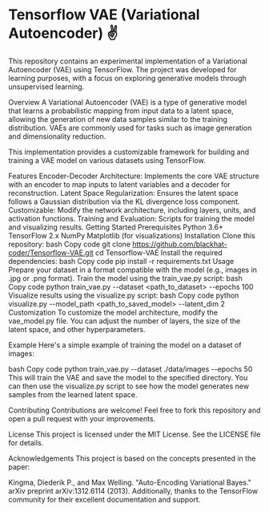 # Tensorflow VAE (Variational Autoencoder) ✌

This repository contains an experimental implementation of a Variational Autoencoder (VAE) using TensorFlow. The project was developed for learning purposes, with a focus on exploring generative models through unsupervised learning.

Overview
A Variational Autoencoder (VAE) is a type of generative model that learns a probabilistic mapping from input data to a latent space, allowing the generation of new data samples similar to the training distribution. VAEs are commonly used for tasks such as image generation and dimensionality reduction.

This implementation provides a customizable framework for building and training a VAE model on various datasets using TensorFlow.

Features
Encoder-Decoder Architecture: Implements the core VAE structure with an encoder to map inputs to latent variables and a decoder for reconstruction.
Latent Space Regularization: Ensures the latent space follows a Gaussian distribution via the KL divergence loss component.
Customizable: Modify the network architecture, including layers, units, and activation functions.
Training and Evaluation: Scripts for training the model and visualizing results.
Getting Started
Prerequisites
Python 3.6+
TensorFlow 2.x
NumPy
Matplotlib (for visualizations)
Installation
Clone this repository:
bash
Copy code
git clone https://github.com/blackhat-coder/Tensorflow-VAE.git
cd Tensorflow-VAE
Install the required dependencies:
bash
Copy code
pip install -r requirements.txt
Usage
Prepare your dataset in a format compatible with the model (e.g., images in .jpg or .png format).
Train the model using the train_vae.py script:
bash
Copy code
python train_vae.py --dataset <path_to_dataset> --epochs 100
Visualize results using the visualize.py script:
bash
Copy code
python visualize.py --model_path <path_to_saved_model> --latent_dim 2
Customization
To customize the model architecture, modify the vae_model.py file. You can adjust the number of layers, the size of the latent space, and other hyperparameters.

Example
Here's a simple example of training the model on a dataset of images:

bash
Copy code
python train_vae.py --dataset ./data/images --epochs 50
This will train the VAE and save the model to the specified directory. You can then use the visualize.py script to see how the model generates new samples from the learned latent space.

Contributing
Contributions are welcome! Feel free to fork this repository and open a pull request with your improvements.

License
This project is licensed under the MIT License. See the LICENSE file for details.

Acknowledgements
This project is based on the concepts presented in the paper:

Kingma, Diederik P., and Max Welling. "Auto-Encoding Variational Bayes." arXiv preprint arXiv:1312.6114 (2013).
Additionally, thanks to the TensorFlow community for their excellent documentation and support.
